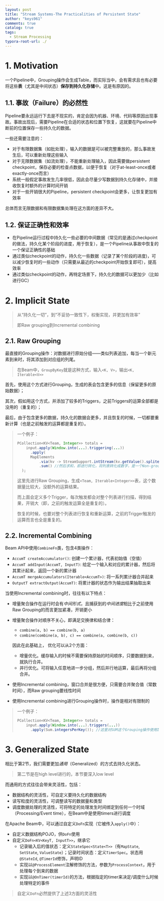 ```yaml
---
layout: post
title: "Stream Systems-The Practicalities of Persistent State"
author: "keys961"
comments: true
catalog: true
tags:
  - Stream Processing
typora-root-url: ./
---
```


# 1. Motivation

一个Pipeline中，Grouping操作会生成Table，而实际当中，会有需求且也有必要将这些**表**（尤其是中间状态）**保存到持久化存储**中。这是有原因的。

## 1.1. 事故（Failure）的必然性

Pipeline要永远运行下去是不现实的，肯定会因为机器、环境、代码等原因出现事故。事故出现后，需要Pipeline在合适的状态和位置下恢复，这就要在Pipeline中断前的位置保存一些持久化的数据。

一些还需要注意的：

- 对于有限数据集（如批处理），输入的数据是可以被完整重放的，那么事故发生后，可以重新处理这些输入
- 对于无限数据集（如流处理），不能重新处理输入，因此需要做persistent checkpoint，保存必要的检查点数据，以便于恢复（对于at-least-once或者exactly-once而言）
- 系统一般假定事故发生几率很低，因此会尽量少写数据到持久化存储中，并接收恢复时额外的计算时间开销
- 对于一些开销很大的Pipeline，persistent checkpoint会更多，让恢复更加有效率

总体而言无限数据和有限数据集处理在这方面的差异不大。

## 1.2. 保证正确性和效率

- 在Pipeline运行过程中持久化一些必要的中间数据（常见的是通过checkpoint的做法，持久化某个阶段的进度，用于恢复），是一个Pipeline从事故中恢复的一个保证正确性的基础
- 通过类似checkpoint的动作，持久化一些数据（记录了某个阶段的进度)，可以减少恢复时的一些动作（只需要从最近的checkpoint开始恢复即可），提高效率
- 通过类似checkpoint的动作，再特定场景下，持久化的数据可以更加少（比如进行GC）

# 2. Implicit State

> 从“持久化一切”，到“不妥协一致性下，权衡实现，并更加有效率”
>
> 即Raw grouping到Incremental combining

## 2.1. Raw Grouping

最直接的Grouping操作：对数据进行原始分组——类似列表追加，每当一个新元素到来时，将其添加到对应组的列尾。

> 在Beam中，`GroupByKey`就是这种方式，输入`<K, V>`，输出`<K, Iterable<V>>`

首先，使用这个方式进行Grouping，生成的表会包含更多的信息（保留更多的原始数据）；

其次，假如用这个方式，并添加了较多的Triggers，之前Triggers的运算全部都是没用的（重复的）；

最后，由于包含更多的数据，持久化的数据会更多，并且恢复的时候，一切都要重新计算（也是之前触发的运算都是重复的）。

> 一个例子：
>
> ```java
> PCollection<KV<Team, Integer>> totals = 
>     input.apply(Window.into(...).triggering(...))
>     	.apply(
>     	MapElements
>     		.via(kv -> StreamSupport.intStream(kv.getValue().spliterator(), false)) //首先GroupByKey，生成<Team, Iterable<Integer>>表
>     		.sum() //然后求和，即进行转化，将列表转化成数字，是一个Non-grouping操作
> 	);
> ```
>
> 这里先进行Raw Grouping，生成`<Team, Iterable<Integer>>`表，这个数据量比较大，没额外的运算结果。
>
> 而上面会定义多个Trigger，每次触发都会对整个列表进行扫描，得到结果，开销大（即，之前的触发运算全是重复的）。
>
> 恢复的时候，也要对整个列表进行恢复和重新运算，之前的Trigger触发的运算而言也全是重复的。

## 2.2. Incremental Combining

Beam API中使用`CombineFn`类，包含4类操作：

- `AccumT createAccumulator()`: 创建一个累计器，代表初始值（空值）
- `AccumT addInput(AccumT, InputT)`: 给定一个输入和对应的累计器，然后将其累计起来，返回一个新的累计器
- `AccumT mergeAccumulators(Iterable<AccumT>)`: 将一系列累计器合并起来
- `OutputT extractOutput(AccumT)`: 将累计器的状态作为输出结果抽取出来

当使用Incremental combining时，往往有以下特点：

- 增量聚合操作在运行时会有*中间形式*，且捕获到的*中间进度*相比于之前使用Raw Grouping的而言更加紧凑，开销更小

- 增量聚合操作对顺序不关心，即满足交换律和结合律：

  - `combine(a, b) == combine(b, a)`
  - `combine(combine(a, b), c) == combine(a, combine(b, c))`

  因此在此基础上， 优化可以从2个方面：

  - 增量优化。缓存输入的时候不需要保持原始的时间顺序，只要数据到来，就执行合并。
  - 并行优化。可将输入任意地进一步分组，然后并行地运算，最后再将分组合并。

- 使用Incremental combining，窗口合并是很方便，只需要合并聚合值（常数时间），而Raw grouping要线性时间

- 使用Incremental combining进行Grouping操作时，操作是相对有限制的

> 一个例子：
>
> ```java
> PCollection<KV<Team, Integer>> totals = 
>     input.apply(Window.into(...).triggers(...))
>     	.apply(Sum.integersPerKey()); //这里对SUM这个Grouping操作使用Incremental combination
> ```

# 3. Generalized State

相比于第2节，我们需要更加*通用*（Generalized）的方式去持久化状态。

> 第二节是在high level进行的，本节要深入low level

而通用的方式往往会带来灵活性，包括：

- 数据结构的灵活性，可自定义要持久化的数据结构
- 读写粒度的灵活性，可调整读写的数据量和类型
- 调度数据处理的灵活性，可将特定的处理发生时间绑定到任何一个时域（Processing/Event time），在Beam中是使用timers进行调度

在Apache Beam中，可以通过自定义`DoFn`实现（它被传入`apply()`中）：

- 自定义数据结构POJO，供`DoFn`使用
- 自定义`DoFn<KV<KeyT, InputT>>`，继承它
  - 记录输入后的值状态：定义`StateSpec<State<T>>`（有`MapState`, `SetState`, `ValueState`）；记录时间状态：定义`TimerSpec`。状态用`@StateId`, `@TimerId`修饰，声明ID
  - 实现以`@ProcessElement`注解修饰的方法，参数为`ProcessContext`，用于处理每个到来的数据
  - 实现以`@OnTimer(timerId)`的方法，根据指定的timer来决定/调度什么时候处理特定的事件

> 自定义`DoFn`必然提供了上述3方面的灵活性